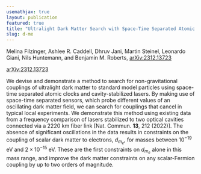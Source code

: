 ```yaml
---
usemathjax: true
layout: publication
featured: true
title: "Ultralight Dark Matter Search with Space-Time Separated Atomic Clocks and Cavities"
slug: d-me
---
```


Melina Filzinger, Ashlee R. Caddell, Dhruv Jani, Martin Steinel, Leonardo Giani, Nils Huntemann, and Benjamin M. Roberts, [arXiv:2312.13723](https://arxiv.org/abs/2312.13723)

<!-- [doi: 10.1103/PhysRevD.108.083030](https://journals.aps.org/prd/abstract/10.1103/PhysRevD.108.083030) -->

[arXiv:2312.13723](https://arxiv.org/abs/2312.13723)

We devise and demonstrate a method to search for non-gravitational couplings of ultralight dark matter to standard model particles using space-time separated atomic clocks and cavity-stabilized lasers. By making use of space-time separated sensors, which probe different values of an oscillating dark matter field, we can search for couplings that cancel in typical local experiments. We demonstrate this method using existing data from a frequency comparison of lasers stabilized to two optical cavities connected via a 2220 km fiber link [Nat. Commun. **13**, 212 (2022)]. The absence of significant oscillations in the data results in constraints on the coupling of scalar dark matter to electrons, $d_{m_e}$, for masses between $10^{-19}$ eV and $2\times10^{-15}$ eV. These are the first constraints on $d_{m_e}$ alone in this mass range, and improve the dark matter constraints on any scalar-Fermion coupling by up to two orders of magnitude.
